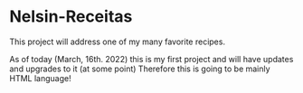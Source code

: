 # Nelsin-Receitas

This project will address one of my many favorite recipes.

As of today (March, 16th. 2022) this is my first project and will have updates and upgrades to it (at some point)
Therefore this is going to be mainly HTML language!
